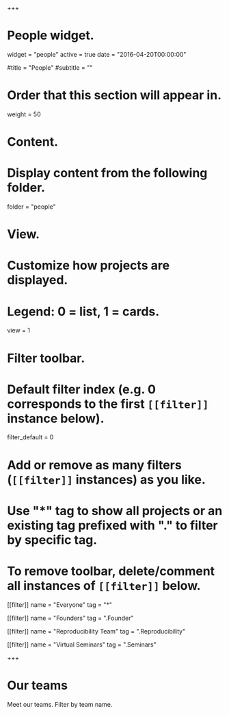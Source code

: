 +++
# People widget.
widget = "people"
active = true
date = "2016-04-20T00:00:00"

#title = "People"
#subtitle = ""

# Order that this section will appear in.
weight = 50

# Content.
# Display content from the following folder.

folder = "people"

# View.
# Customize how projects are displayed.
# Legend: 0 = list, 1 = cards.
view = 1

# Filter toolbar.

# Default filter index (e.g. 0 corresponds to the first `[[filter]]` instance below).
filter_default = 0

# Add or remove as many filters (`[[filter]]` instances) as you like.
# Use "*" tag to show all projects or an existing tag prefixed with "." to filter by specific tag.
# To remove toolbar, delete/comment all instances of `[[filter]]` below.

[[filter]]
  name = "Everyone"
  tag = "*"
  
[[filter]]
  name = "Founders"
  tag = ".Founder"  

[[filter]]
  name = "Reproducibility Team"
  tag = ".Reproducibility"  
  

[[filter]]
  name = "Virtual Seminars"
  tag = ".Seminars"    
  

  
+++
# Our teams

Meet our teams. Filter by team name.


